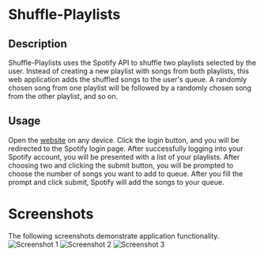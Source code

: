 # Shuffle-Playlists

## Description
Shuffle-Playlists uses the Spotify API to shuffle two playlists selected by the user. Instead of creating a new playlist with songs from both playlists, this web application adds the shuffled songs to the user's queue. A randomly chosen song from one playlist will be followed by a randomly chosen song from the other playlist, and so on.

## Usage
Open the [website](https://stormy-scrubland-36302.herokuapp.com/) on any device. Click the login button, and you will be redirected to the Spotify login page. After successfully logging into your Spotify account, you will be presented with a list of your playlists. After choosing two and clicking the submit button, you will be prompted to choose the number of songs you want to add to queue. After you fill the prompt and click submit, Spotify will add the songs to your queue.

# Screenshots
The following screenshots demonstrate application functionality.
![Screenshot 1](https://github.com/ankushchalla/Shuffle-Playlists/tree/master/screenshots/screenshot_1.png)
![Screenshot 2](https://github.com/ankushchalla/Shuffle-Playlists/tree/master/screenshots/screenshot_2.png)
![Screenshot 3](https://github.com/ankushchalla/Shuffle-Playlists/tree/master/screenshots/screenshot_3.png)



